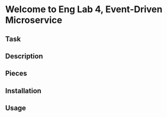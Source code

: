 # Welcome to Eng Lab 4, Event-Driven Microservice


## Task

## Description


## Pieces




## Installation

## Usage